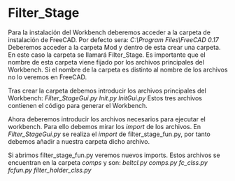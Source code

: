 # Filter_Stage
Para la instalación del Workbench deberemos acceder a la carpeta de instalación de FreeCAD. Por defecto sera:
	*C:\Program Files\FreeCAD 0.17*
Deberemos acceder a la carpeta Mod y dentro de esta crear una carpeta. 
En este caso la carpeta se llamará Filter_Stage.
Es importante que el nombre de esta carpeta viene fijado por los archivos principales del Workbench.
Si el nombre de la carpeta es distinto al nombre de los archivos no lo veremos en FreeCAD.

Tras crear la carpeta debemos introducir los archivos principales del Workbench:
	*Filter_StageGui.py*
	*Init.py*
	*InitGui.py*
Estos tres archivos contienen el código para generar el Workbench.

Ahora deberemos introducir los archivos necesarios para ejecutar el workbench. Para ello
debemos mirar los *import* de los archivos.
En *Filter_StageGui.py* se realiza el *import* de filter_stage_fun.py, por tanto
debemos añadir a nuestra carpeta dicho archivo.

Si abrimos filter_stage_fun.py veremos nuevos imports. Estos archivos se encuentran en la 
carpeta *comps* y son:
	*beltcl.py*
	*comps.py*
	*fc_clss.py*
	*fcfun.py*
  *filter_holder_clss.py*

